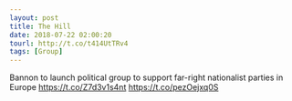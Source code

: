```yaml
---
layout: post
title: The Hill
date: 2018-07-22 02:00:20
tourl: http://t.co/t414UtTRv4
tags: [Group]
---
```

Bannon to launch political group to support far-right nationalist parties in Europe https://t.co/Z7d3v1s4nt https://t.co/pezOejxq0S